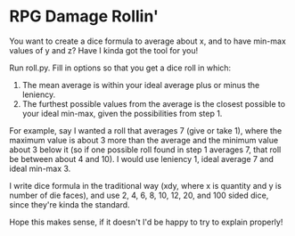 # RPG Damage Rollin'

You want to create a dice formula to average about x, and to have min-max values of y and z? Have I kinda got the tool for you!

Run roll.py. Fill in options so that you get a dice roll in which:

1. The mean average is within your ideal average plus or minus the leniency.
2. The furthest possible values from the average is the closest possible to your ideal min-max, given the possibilities from step 1.

For example, say I wanted a roll that averages 7 (give or take 1), where the maximum value is about 3 more than the average and the minimum value about 3 below it (so if one possible roll found in step 1 averages 7, that roll be between about 4 and 10). I would use leniency 1, ideal average 7 and ideal min-max 3.

I write dice formula in the traditional way (xdy, where x is quantity and y is number of die faces), and use 2, 4, 6, 8, 10, 12, 20, and 100 sided dice, since they're kinda the standard.

Hope this makes sense, if it doesn't I'd be happy to try to explain properly!
